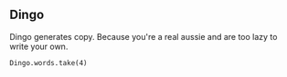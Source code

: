 Dingo
--

Dingo generates copy. Because you're a real aussie and are too lazy to write
your own.

``
Dingo.words.take(4)
``
